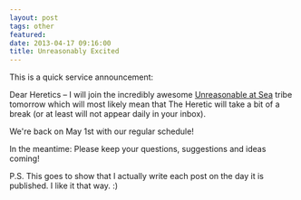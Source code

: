 ```yaml
---
layout: post
tags: other
featured:
date: 2013-04-17 09:16:00
title: Unreasonably Excited
---
```

This is a quick service announcement:

Dear Heretics – I will join the incredibly awesome [Unreasonable at Sea](http://unreasonableatsea.com/) tribe tomorrow which will most likely mean that The Heretic will take a bit of a break (or at least will not appear daily in your inbox).

We're back on May 1st with our regular schedule!

In the meantime: Please keep your questions, suggestions and ideas coming!

P.S. This goes to show that I actually write each post on the day it is published. I like it that way. :)